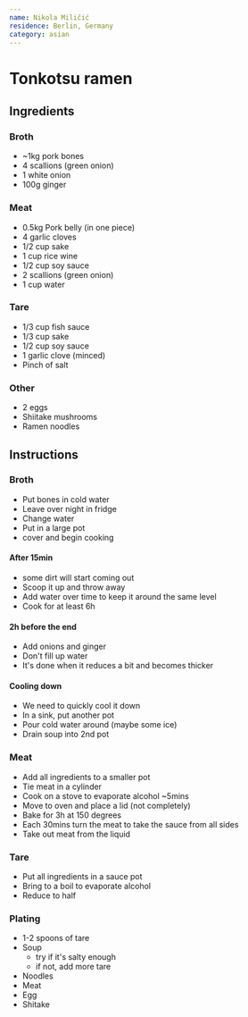 ```yaml
---
name: Nikola Miličić
residence: Berlin, Germany
category: asian
---
```


# Tonkotsu ramen

## Ingredients
### Broth
* ~1kg pork bones
* 4 scallions (green onion)
* 1 white onion
* 100g ginger

### Meat
* 0.5kg Pork belly (in one piece) 
* 4 garlic cloves
* 1/2 cup sake
* 1 cup rice wine
* 1/2 cup soy sauce
* 2 scallions (green onion)
* 1 cup water

### Tare
* 1/3 cup fish sauce
* 1/3 cup sake
* 1/2 cup soy sauce
* 1 garlic clove (minced)
* Pinch of salt

### Other
* 2 eggs
* Shiitake mushrooms
* Ramen noodles

## Instructions
### Broth
* Put bones in cold water 
* Leave over night in fridge
* Change water
* Put in a large pot
* cover and begin cooking

#### After 15min
* some dirt will start coming out
* Scoop it up and throw away
* Add water over time to keep it around the same level
* Cook for at least 6h

#### 2h before the end
* Add onions and ginger
* Don't fill up water
* It's done when it reduces a bit and becomes thicker

#### Cooling down
* We need to quickly cool it down
* In a sink, put another pot
* Pour cold water around (maybe some ice)
* Drain soup into 2nd pot


### Meat
* Add all ingredients to a smaller pot
* Tie meat in a cylinder
* Cook on a stove to evaporate alcohol ~5mins
* Move to oven and place a lid (not completely)
* Bake for 3h at 150 degrees
* Each 30mins turn the meat to take the sauce from all sides
* Take out meat from the liquid

### Tare
* Put all ingredients in a sauce pot
* Bring to a boil to evaporate alcohol
* Reduce to half

### Plating
* 1-2 spoons of tare
* Soup 
	* try if it's salty enough
	* if not, add more tare
* Noodles
* Meat
* Egg
* Shitake
